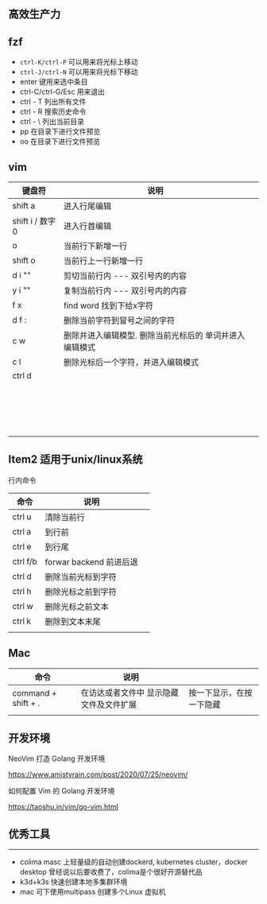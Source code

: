 ## 高效生产力

## fzf

- `ctrl-K/ctrl-P` 可以用来将光标上移动
- `ctrl-J/ctrl-N` 可以用来将光标下移动
- enter 键用来选中条目
- ctrl-C/ctrl-G/Esc 用来退出
- ctrl - T  列出所有文件
- ctrl - R  搜索历史命令
- ctrl - \   列出当前目录
- pp       在目录下进行文件预览
- oo       在目录下进行文件预览

## vim

| 键盘符          | 说明                                                      |      |
| --------------- | --------------------------------------------------------- | ---- |
| shift a         | 进入行尾编辑                                              |      |
| shift i / 数字0 | 进入行首编辑                                              |      |
| o               | 当前行下新增一行                                          |      |
| shift o         | 当前行上一行新增一行                                      |      |
| d i ""          | 剪切当前行内 --- 双引号内的内容                           |      |
| y i ""          | 复制当前行内 --- 双引号内的内容                           |      |
| f x             | find word  找到下给x字符                                  |      |
| d f :           | 删除当前字符到冒号之间的字符                              |      |
| c w             | 删除并进入编辑模型.   删除当前光标后的 单词并进入编辑模式 |      |
| c l             | 删除光标后一个字符，并进入编辑模式                        |      |
| ctrl d                |                                                           |      |
|                 |                                                           |      |
|                 |                                                           |      |
|                 |                                                           |      |
|                 |                                                           |      |
|                 |                                                           |      |
|                 |                                                           |      |
|                 |                                                           |      |
|                 |                                                           |      |
|                 |                                                           |      |
|                 |                                                           |      |
|                 |                                                           |      |
|                 |                                                           |      |
|                 |                                                           |      |
|                 |                                                           |      |
|                 |                                                           |      |
|                 |                                                           |      |
|                 |                                                           |      |
|                 |                                                           |      |

## Item2 适用于unix/linux系统

行内命令

| 命令     | 说明                    |      |
| -------- | ----------------------- | ---- |
| ctrl u   | 清除当前行              |      |
| ctrl a   | 到行前                  |      |
| ctrl e   | 到行尾                  |      |
| ctrl f/b | forwar backend 前进后退 |      |
| ctrl d   | 删除当前光标到字符      |      |
| ctrl h   | 删除光标之前到字符      |      |
| ctrl w   | 删除光标之前文本        |      |
| ctrl k   | 删除到文本末尾          |      |
|          |                         |      |

## Mac

| 命令                | 说明                                    |                          |
| ------------------- | --------------------------------------- | ------------------------ |
| command + shift + . | 在访达或者文件中 显示隐藏文件及文件扩展 | 按一下显示，在按一下隐藏 |
|                     |                                         |                          |



## 开发环境

NeoVim 打造 Golang 开发环境

https://www.amistyrain.com/post/2020/07/25/neovim/



如何配置 Vim 的 Golang 开发环境

https://taoshu.in/vim/go-vim.html





## 优秀工具

---

- colima masc 上轻量级的自动创建dockerd, kubernetes cluster，docker desktop 曾经说以后要收费了，colima是个很好开源替代品
- k3d+k3s  快速创建本地多集群环境
- mac 可下使用multipass 创建多个Linux 虚拟机

